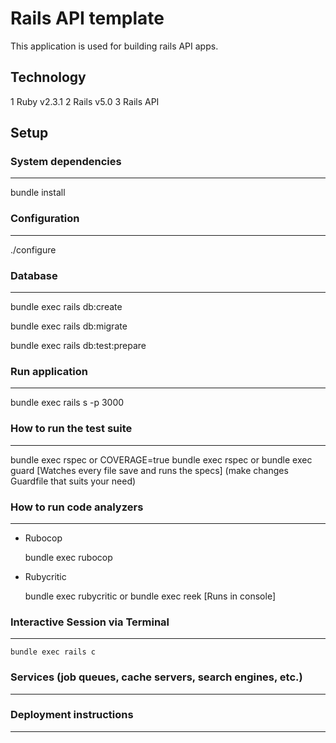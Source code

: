 Rails API template
=========

This application is used for building rails API apps.

## Technology

1 Ruby v2.3.1
2 Rails v5.0
3 Rails API

## Setup
### System dependencies
--------------------------

  bundle install

### Configuration
--------------------------

  ./configure

### Database
--------------------------

  bundle exec rails db:create

  bundle exec rails db:migrate

  bundle exec rails db:test:prepare


### Run application
--------------------------

  bundle exec rails s -p 3000

### How to run the test suite
--------------------------

  bundle exec rspec
    or
  COVERAGE=true bundle exec rspec
    or
  bundle exec guard [Watches every file save and runs the specs]
  (make changes Guardfile that suits your need)



### How to run code analyzers
--------------------------

* Rubocop

  bundle exec rubocop

* Rubycritic

  bundle exec rubycritic
    or
  bundle exec reek [Runs in console]

### Interactive Session via Terminal
------------------------------------

    bundle exec rails c

### Services (job queues, cache servers, search engines, etc.)
--------------------------

### Deployment instructions
--------------------------
